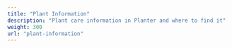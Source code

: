 ```yaml
---
title: "Plant Information"
description: "Plant care information in Planter and where to find it"
weight: 300
url: "plant-information"
---
```

